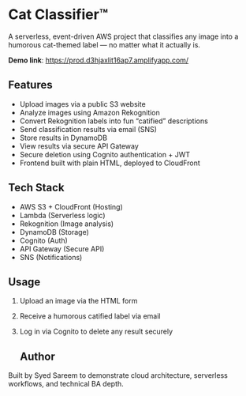 # Cat Classifier™

A serverless, event-driven AWS project that classifies any image into a humorous cat-themed label — no matter what it actually is.

**Demo link**: https://prod.d3hjaxlit16ap7.amplifyapp.com/

## Features

- Upload images via a public S3 website
- Analyze images using Amazon Rekognition
- Convert Rekognition labels into fun “catified” descriptions
- Send classification results via email (SNS)
- Store results in DynamoDB
- View results via secure API Gateway
- Secure deletion using Cognito authentication + JWT
- Frontend built with plain HTML, deployed to CloudFront

## Tech Stack

- AWS S3 + CloudFront (Hosting)
- Lambda (Serverless logic)
- Rekognition (Image analysis)
- DynamoDB (Storage)
- Cognito (Auth)
- API Gateway (Secure API)
- SNS (Notifications)

## Usage

1. Upload an image via the HTML form
2. Receive a humorous catified label via email
3. Log in via Cognito to delete any result securely

   ## Author

Built by Syed Sareem to demonstrate cloud architecture, serverless workflows, and technical BA depth.
